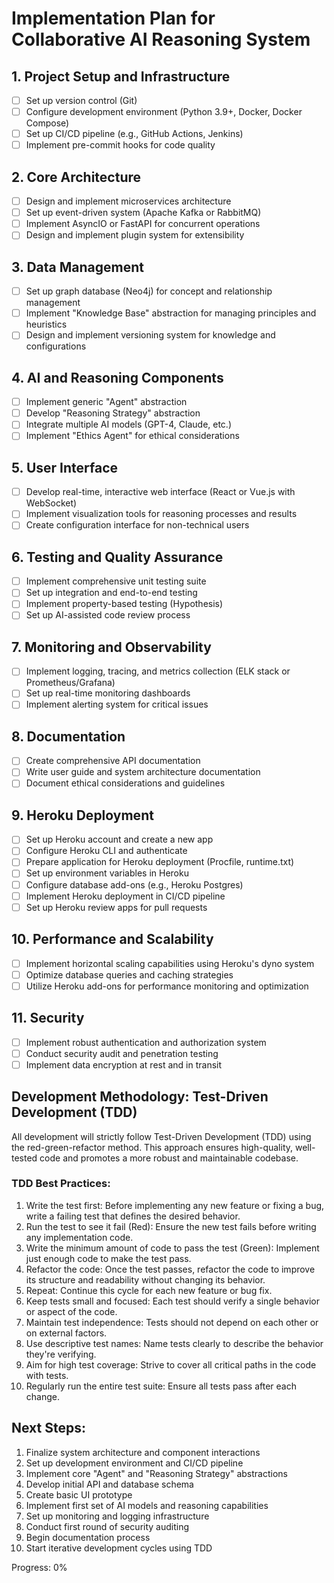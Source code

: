 # Implementation Plan for Collaborative AI Reasoning System

## 1. Project Setup and Infrastructure
- [ ] Set up version control (Git)
- [ ] Configure development environment (Python 3.9+, Docker, Docker Compose)
- [ ] Set up CI/CD pipeline (e.g., GitHub Actions, Jenkins)
- [ ] Implement pre-commit hooks for code quality

## 2. Core Architecture
- [ ] Design and implement microservices architecture
- [ ] Set up event-driven system (Apache Kafka or RabbitMQ)
- [ ] Implement AsyncIO or FastAPI for concurrent operations
- [ ] Design and implement plugin system for extensibility

## 3. Data Management
- [ ] Set up graph database (Neo4j) for concept and relationship management
- [ ] Implement "Knowledge Base" abstraction for managing principles and heuristics
- [ ] Design and implement versioning system for knowledge and configurations

## 4. AI and Reasoning Components
- [ ] Implement generic "Agent" abstraction
- [ ] Develop "Reasoning Strategy" abstraction
- [ ] Integrate multiple AI models (GPT-4, Claude, etc.)
- [ ] Implement "Ethics Agent" for ethical considerations

## 5. User Interface
- [ ] Develop real-time, interactive web interface (React or Vue.js with WebSocket)
- [ ] Implement visualization tools for reasoning processes and results
- [ ] Create configuration interface for non-technical users

## 6. Testing and Quality Assurance
- [ ] Implement comprehensive unit testing suite
- [ ] Set up integration and end-to-end testing
- [ ] Implement property-based testing (Hypothesis)
- [ ] Set up AI-assisted code review process

## 7. Monitoring and Observability
- [ ] Implement logging, tracing, and metrics collection (ELK stack or Prometheus/Grafana)
- [ ] Set up real-time monitoring dashboards
- [ ] Implement alerting system for critical issues

## 8. Documentation
- [ ] Create comprehensive API documentation
- [ ] Write user guide and system architecture documentation
- [ ] Document ethical considerations and guidelines

## 9. Heroku Deployment
- [ ] Set up Heroku account and create a new app
- [ ] Configure Heroku CLI and authenticate
- [ ] Prepare application for Heroku deployment (Procfile, runtime.txt)
- [ ] Set up environment variables in Heroku
- [ ] Configure database add-ons (e.g., Heroku Postgres)
- [ ] Implement Heroku deployment in CI/CD pipeline
- [ ] Set up Heroku review apps for pull requests

## 10. Performance and Scalability
- [ ] Implement horizontal scaling capabilities using Heroku's dyno system
- [ ] Optimize database queries and caching strategies
- [ ] Utilize Heroku add-ons for performance monitoring and optimization

## 11. Security
- [ ] Implement robust authentication and authorization system
- [ ] Conduct security audit and penetration testing
- [ ] Implement data encryption at rest and in transit

## Development Methodology: Test-Driven Development (TDD)

All development will strictly follow Test-Driven Development (TDD) using the red-green-refactor method. This approach ensures high-quality, well-tested code and promotes a more robust and maintainable codebase.

### TDD Best Practices:

1. Write the test first: Before implementing any new feature or fixing a bug, write a failing test that defines the desired behavior.
2. Run the test to see it fail (Red): Ensure the new test fails before writing any implementation code.
3. Write the minimum amount of code to pass the test (Green): Implement just enough code to make the test pass.
4. Refactor the code: Once the test passes, refactor the code to improve its structure and readability without changing its behavior.
5. Repeat: Continue this cycle for each new feature or bug fix.
6. Keep tests small and focused: Each test should verify a single behavior or aspect of the code.
7. Maintain test independence: Tests should not depend on each other or on external factors.
8. Use descriptive test names: Name tests clearly to describe the behavior they're verifying.
9. Aim for high test coverage: Strive to cover all critical paths in the code with tests.
10. Regularly run the entire test suite: Ensure all tests pass after each change.

## Next Steps:
1. Finalize system architecture and component interactions
2. Set up development environment and CI/CD pipeline
3. Implement core "Agent" and "Reasoning Strategy" abstractions
4. Develop initial API and database schema
5. Create basic UI prototype
6. Implement first set of AI models and reasoning capabilities
7. Set up monitoring and logging infrastructure
8. Conduct first round of security auditing
9. Begin documentation process
10. Start iterative development cycles using TDD

Progress: 0%
